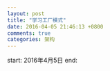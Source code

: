 ```yaml
---
layout: post
title: "学习工厂模式"
date: 2016-04-05 21:46:13 +0800
comments: true
categories: 架构
---
```

start: 2016年4月5日
end: